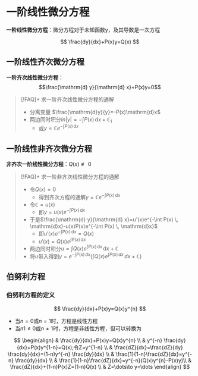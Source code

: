 # 一阶线性微分方程

**一阶线性微分方程**：微分方程对于未知函数y，及其导数是一次方程

$$
\frac{dy}{dx}+P(x)y=Q(x)
$$

## 一阶线性齐次微分方程
**一阶齐次线性微分方程**：$$\frac{\mathrm{d} y}{\mathrm{d} x}+P(x)y=0$$

>[!FAQ]+ 求一阶齐次线性微分方程的通解
> - 分离变量 $\frac{\mathrm{d}y}{y}=-P(x)\mathrm{d}x$
>- 两边同时积分$ln|y|=-\int P(x) \, \mathrm{d}x+\mathbb{C}_{1}$
>   - 或$y=\mathbb{C}e^{-\int P(x) \, \mathrm{d}x}$

## 一阶线性非齐次微分方程
**非齐次一阶线性微分方程**：$Q(x)\not\equiv 0$


>[!FAQ]+ 求一阶非齐次线性微分方程的通解
> - 令$Q(x)=0$
>   - 得到齐次方程的通解$y=\mathbb{C}e^{-\int P(x) \, \mathrm{d}x}$
>- 令$\mathbb{C}=u(x)$
>   - 即$y=u(x)e^{-\int P(x) \, \mathrm{d}x}$
>- 于是$\frac{\mathrm{d} y}{\mathrm{d} x}=u'(x)e^{-\int P(x) \, \mathrm{d}x}-u(x)P(x)e^{-\int P(x) \, \mathrm{d}x}$
>   - 即$u'(x)e^{-\int P(x) \, \mathrm{d}x}=Q(x)$
>   - $u'(x)=Q(x)e^{\int P(x) \, \mathrm{d}x}$
>- 两边同时积分$u=\int Q(x)e^{\int P(x) \, \mathrm{d}x} \, \mathrm{d}x+\mathbb{C}$
> - 将$u$带入得到$y = e^{-\int P(x) \, dx }(\int Q(x)e^{\int P(x) \, dx } \, dx +\mathbb{C} )$


## 伯努利方程

### 伯努利方程的定义
$$
\frac{dy}{dx}+P(x)y=Q(x)y^{n}
$$

- 当$n=0$或$n=1$时，方程是线性方程
- 当$n1\neq0$或$n\neq1$时，方程是非线性方程，但可以转换为

$$
\begin{align}
 & \frac{dy}{dx}+P(x)y=Q(x)y^{n}  \\
 & y^{-n} \frac{dy}{dx}+P(x)y^{1-n}=Q(x);令Z=y^{1-n} \\
 & \frac{dZ}{dx}=\frac{dZ}{dy} \frac{dy}{dx}=(1-n)y^{-n} \frac{dy}{dx} \\
 & \frac{1}{1-n}\frac{dZ}{dx}=y^{-n} \frac{dy}{dx} \\
 & \frac{1}{1-n}\frac{dZ}{dx}=y^{-n}(Q(x)y^{n}-P(x)y)\\
 & \frac{dZ}{dx}+(1-n)P(x)Z=(1-n)Q(x) \\
 & Z=\dots\to y=\dots
\end{align}
$$
